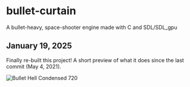 # bullet-curtain
A bullet-heavy, space-shooter engine made with C and SDL/SDL_gpu

## January 19, 2025
Finally re-built this project! A short preview of what it does since the last commit (May 4, 2021).

![Bullet Hell Condensed 720](https://github.com/user-attachments/assets/32fa74aa-c6da-461a-a8b1-8a9b7e29d49a)
